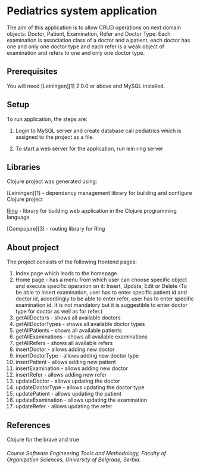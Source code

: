# Pediatrics system application

The aim of this application is to allow CRUD operations on next domain objects: Doctor, Patient, Examination, Refer and Doctor Type. Each examination is association class of a doctor and a patient, each doctor has one and only one doctor type and each refer is a weak object of examination and refers to one and only one doctor type.
## Prerequisites

You will need [Leiningen][1] 2.0.0 or above and MySQL installed.

[2]: https://github.com/ring-clojure/ring 
## Setup
To run application, the steps are:
1. Login to MySQL server and create database call pediatrics which is assigned to the project as a file.
  
2. To start a web server for the application, run
    lein ring server

## Libraries 
  Clojure project was generated using:
  
  [Leiningen][1] - dependency management library for building and configure Clojure project
  
  [Ring][2] - library for building web application in the Clojure programming language
  
  [Compojure][3] - routing library for Ring
  
  
    
## About project

The project consists of the following frontend pages:
1. Index page which leads to the homepage
2. Home page - has a menu from which user can choose specific object and execute specific operation on it:
Insert, Update, Edit or Delete (To be able to insert examination, user has to enter specific patient id and doctor id, accordingly to be able to enter refer, user has to enter specific examination id. It is not mandatory but it is suggestible to enter doctor type for doctor as well as for refer.)
3. getAllDoctors - shows all available doctors
4. getAllDoctorTypes - shows all available doctor types
5. getAllPatients - shows all available patients
6. getAllExaminations - shows all available examinations
7. getAllRefers - shows all available refers
8. insertDoctor - allows adding new doctor
9. insertDoctorType - allows adding new doctor type
10. insertPatient - allows adding new patient
11. insertExamination - allows adding new doctor
12. insertRefer - allows adding new refer
13. updateDoctor - allows updating the doctor
14. updateDoctorType - allows updating the doctor type
15. updatePatient - allows updating the patient
16. updateExamination - allows updating the examination
17. updateRefer - allows updating the refer

## References
Clojure for the brave and true

###### Course Software Engineering Tools and Methodology, Faculty of Organization Sciences, University of Belgrade, Serbia.

